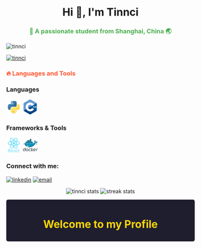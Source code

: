 <h1 align="center">Hi 👋, I'm Tinnci</h1>
<h3 align="center" style="color:#4CAF50;">🌱 A passionate student from Shanghai, China 🌏</h3>

<p align="left"> <img src="https://komarev.com/ghpvc/?username=tinnci&label=Profile%20views&color=0e75b6&style=flat" alt="tinnci" /> </p>

<p align="left"> <a href="https://github.com/ryo-ma/github-profile-trophy"><img src="https://github-profile-trophy.vercel.app/?username=tinnci" alt="tinnci" /></a> </p>

<h3 align="left" style="color:#FF5733;">🔥 Languages and Tools</h3>
<h3 align="left">Languages</h3>
<p align="left">
  <img src="https://raw.githubusercontent.com/devicons/devicon/master/icons/python/python-original.svg" alt="python" width="40" height="40"/>
  <img src="https://raw.githubusercontent.com/devicons/devicon/master/icons/cplusplus/cplusplus-original.svg" alt="cplusplus" width="40" height="40"/>
</p>

<h3 align="left">Frameworks & Tools</h3>
<p align="left">
  <img src="https://raw.githubusercontent.com/devicons/devicon/master/icons/react/react-original-wordmark.svg" alt="react" width="40" height="40"/>
  <img src="https://raw.githubusercontent.com/devicons/devicon/master/icons/docker/docker-original-wordmark.svg" alt="docker" width="40" height="40"/>
</p>

<h3 align="left">Connect with me:</h3>
<p align="left">
  <a href="https://linkedin.com/in/your-profile" target="blank"><img align="center" src="https://www.vectorlogo.zone/logos/linkedin/linkedin-icon.svg" alt="linkedin" height="30" width="30" /></a>
  <a href="mailto:your-email@example.com" target="blank"><img align="center" src="https://www.vectorlogo.zone/logos/gmail/gmail-icon.svg" alt="email" height="30" width="30" /></a>
</p>

<p align="center">
  <img src="https://github-readme-stats.vercel.app/api?username=tinnci&show_icons=true&theme=radical" alt="tinnci stats"/>
  <img src="https://github-readme-streak-stats.herokuapp.com/?user=tinnci&theme=radical" alt="streak stats"/>
</p>


<div style="background-color:#1e1e2f; padding:10px; border-radius:5px;">
  <h1 align="center" style="color:#FFD700;">Welcome to my Profile</h1>
</div>
